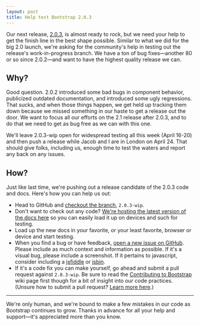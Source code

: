 ```yaml
---
layout: post
title: Help test Bootstrap 2.0.3
---
```


Our next release, [2.0.3](https://github.com/twbs/bootstrap/issues?milestone=10&state=open), is almost ready to rock, but we need your help to get the finish line in the best shape possible. Similar to what we did for the big 2.0 launch, we're asking for the community's help in testing out the release's work-in-progress branch. We have a ton of bug fixes&mdash;another 80 or so since 2.0.2&mdash;and want to have the highest quality release we can.

## Why?

Good question. 2.0.2 introduced some bad bugs in component behavior, publicized outdated documentation, and introduced some ugly regressions. That sucks, and when those things happen, we get held up tracking them down because we missed something in our haste to get a release out the door. We want to focus all our efforts on the 2.1 release after 2.0.3, and to do that we need to get as bug free as we can with this one.

We'll leave 2.0.3-wip open for widespread testing all this week (April 16-20) and then push a release while Jacob and I are in London on April 24. That should give folks, including us, enough time to test the waters and report any back on any issues.

## How?

Just like last time, we're pushing out a release candidate of the 2.0.3 code and docs. Here's how you can help us out:

- Head to GitHub and [checkout the branch](https://github.com/twbs/bootstrap/tree/2.0.3-wip), `2.0.3-wip`.
- Don't want to check out any code? [We're hosting the latest version of the docs here](http://203rc1.getbootstrap.com) so you can easily load it up on devices and such for testing.
- Load up the new docs in your favorite, or your least favorite, browser or device and start testing.
- When you find a bug or have feedback, [open a new issue on GitHub](https://github.com/twbs/bootstrap/issues?sort=created&direction=desc&state=open). Please include as much context and information as possible. If it's a visual bug, please include a screenshot. If it pertains to javascript, consider including a [jsfiddle](http://jsfiddle.net) or [jsbin](http://jsbin.com).
- If it's a code fix you can make yourself, go ahead and submit a pull request against `2.0.3-wip`. Be sure to read the [Contributing to Bootstrap](https://github.com/twbs/bootstrap/wiki/Contributing-to-Bootstrap) wiki page first though for a bit of insight into our code practices. (Unsure how to submit a pull request? [Learn more here](http://help.github.com/send-pull-requests/).)

-----

We're only human, and we're bound to make a few mistakes in our code as Bootstrap continues to grow. Thanks in advance for all your help and support&mdash;it's appreciated more than you know.

